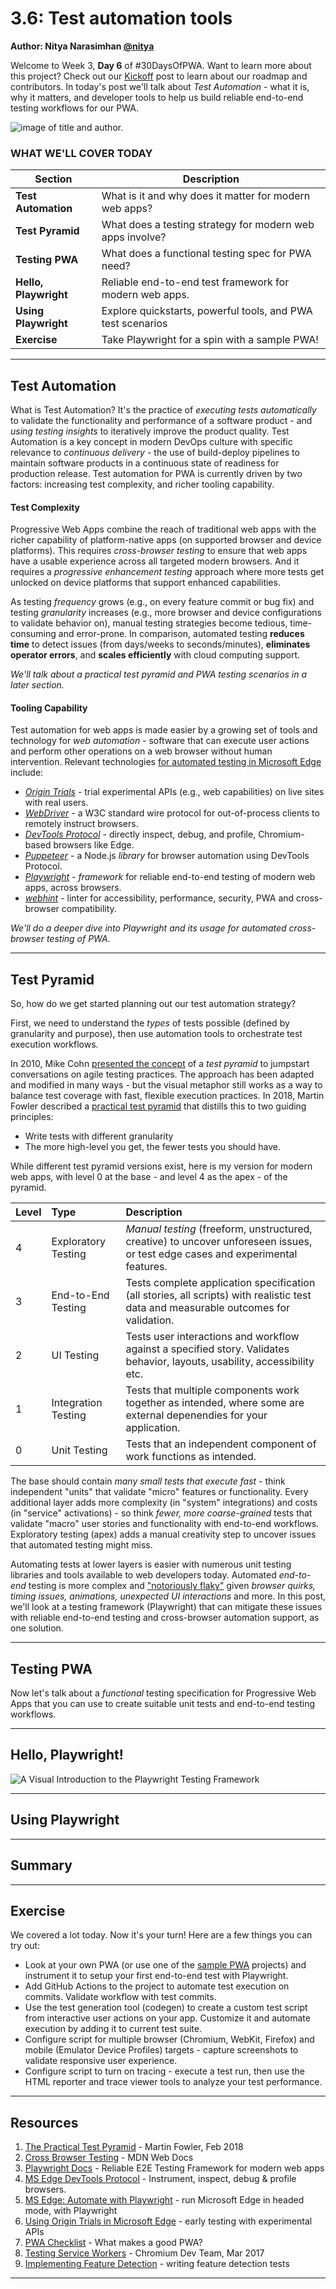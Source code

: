 # 3.6: Test automation tools

**Author: Nitya Narasimhan [@nitya](https://twitter.com/nitya)**

Welcome to Week 3, **Day 6** of #30DaysOfPWA. Want to learn more about this project? Check out our [Kickoff](../kickoff.md) post to learn about our roadmap and contributors. In today's post we'll talk about _Test Automation_ - what it is, why it matters, and developer tools to help us build reliable end-to-end testing workflows for our PWA.


![image of title and author.](_media/day-06.jpg)

### WHAT WE'LL COVER TODAY

| Section | Description |
| ------- | ----------- |
| **Test Automation** | What is it and why does it matter for modern web apps?|
|**Test Pyramid** | What does a testing strategy for modern web apps involve? |
|**Testing PWA** | What does a functional testing spec for PWA need? |
|**Hello, Playwright**| Reliable end-to-end test framework for modern web apps. |
|**Using Playwright** | Explore quickstarts, powerful tools, and PWA test scenarios |
|**Exercise**| Take Playwright for a spin with a sample PWA! |

---

## Test Automation

What is Test Automation? It's the practice of _executing tests automatically_ to validate the functionality and performance of a software product - and _using testing insights_ to iteratively improve the product quality. Test Automation is a key concept in modern DevOps culture with specific relevance to _continuous delivery_ - the use of build-deploy pipelines to maintain software products in a continuous state of readiness for production release. Test automation for PWA is currently driven by two factors: increasing test complexity, and richer tooling capability.


#### Test Complexity

Progressive Web Apps combine the reach of traditional web apps with the richer capability of platform-native apps (on supported browser and device platforms). This requires _cross-browser testing_ to ensure that web apps have a usable experience across all targeted modern browsers. And it requires a _progressive enhancement testing_ approach where more tests get unlocked on device platforms that support enhanced capabilities.

As testing _frequency_ grows (e.g., on every feature commit or bug fix) and testing _granularity_ increases (e.g., more browser and device configurations to validate behavior on), manual testing strategies become tedious, time-consuming and error-prone. In comparison, automated testing **reduces time** to detect issues (from days/weeks to seconds/minutes), **eliminates operator errors**, and **scales efficiently** with cloud computing support.

_We'll talk about a practical test pyramid and PWA testing scenarios in a later section._

#### Tooling Capability

Test automation for web apps is made easier by a growing set of tools and technology for _web automation_ - software that can execute user actions and perform other operations on a web browser without human intervention. Relevant technologies [for automated testing in Microsoft Edge](https://docs.microsoft.com/en-us/microsoft-edge/test-and-automation/test-and-automation) include:

 * _[Origin Trials](https://docs.microsoft.com/en-us/microsoft-edge/origin-trials/)_ - trial experimental APIs (e.g., web capabilities) on live sites with real users.
 * _[WebDriver](https://docs.microsoft.com/en-us/microsoft-edge/webdriver-chromium/?tabs=c-sharp)_ - a W3C standard wire protocol for out-of-process clients to remotely instruct browsers.
 * _[DevTools Protocol](https://docs.microsoft.com/en-us/microsoft-edge/devtools-protocol-chromium/)_ - directly inspect, debug, and profile,  Chromium-based browsers like Edge.
 * _[Puppeteer](https://docs.microsoft.com/en-us/microsoft-edge/puppeteer/)_ - a Node.js _library_ for browser automation using DevTools Protocol.
 * _[Playwright](https://docs.microsoft.com/en-us/microsoft-edge/playwright/)_ - _framework_ for reliable end-to-end testing of modern web apps, across browsers.
 * _[webhint](https://docs.microsoft.com/en-us/microsoft-edge/test-and-automation/webhint)_ - linter for accessibility, performance, security, PWA and cross-browser compatibility.


_We'll do a deeper dive into Playwright and its usage for automated cross-browser testing of PWA._


---

## Test Pyramid

So, how do we get started planning out our test automation strategy? 


First, we need to understand the _types_ of tests possible (defined by granularity and purpose), then use automation tools to orchestrate test execution workflows. 


In 2010, Mike Cohn [presented the concept](https://www.pearson.com/us/higher-education/program/Cohn-Succeeding-with-Agile-Software-Development-Using-Scrum/PGM201415.html) of a _test pyramid_ to jumpstart conversations on agile testing practices. The approach has been adapted and modified in many ways - but the visual metaphor still works as a way to balance test coverage with fast, flexible execution practices. In 2018, Martin Fowler described a [practical test pyramid](https://martinfowler.com/articles/practical-test-pyramid.html#TheImportanceOftestAutomation) that distills this to two guiding principles:
 * Write tests with different granularity
 * The more high-level you get, the fewer tests you should have.

While different test pyramid versions exist, here is my version for modern web apps, with level 0 at the base - and level 4 as the apex - of the pyramid.

| Level | Type | Description |
|:---|:---|:---|
| 4 | Exploratory Testing | _Manual testing_ (freeform, unstructured, creative) to uncover unforeseen issues, or test edge cases and experimental features. |
| 3 | End-to-End Testing| Tests complete application specification (all stories, all scripts) with realistic test data and measurable outcomes for validation. |
| 2 | UI Testing| Tests user interactions and workflow against a specified story. Validates behavior, layouts, usability, accessibility etc.|
| 1 | Integration Testing | Tests that multiple components work together as intended, where some are external depenendies for your application. |
| 0 | Unit Testing | Tests that an independent component of work functions as intended.|

The base should contain _many small tests that execute fast_ - think independent "units" that validate "micro" features or functionality. Every additional layer adds more complexity (in "system" integrations) and costs (in "service" activations) - so think _fewer, more coarse-grained_ tests that validate "macro" user stories and functionality with end-to-end workflows. Exploratory testing (apex) adds a manual creativity step to uncover issues that automated testing might miss.

Automating tests at lower layers is easier with numerous unit testing libraries and tools available to web developers today. Automated _end-to-end_ testing is more complex and ["notoriously flaky"](https://martinfowler.com/articles/practical-test-pyramid.html#TheImportanceOftestAutomation) given _browser quirks, timing issues, animations, unexpected UI interactions_ and more. In this post, we'll look at a testing framework (Playwright) that can mitigate these issues with reliable end-to-end testing and cross-browser automation support, as one solution.

---

## Testing PWA

Now let's talk about a _functional_ testing specification for Progressive Web Apps that you can use to create suitable unit tests and end-to-end testing workflows.

---

## Hello, Playwright!

![A Visual Introduction to the Playwright Testing Framework](_media/6-hello-playwright.jpg)

---

## Using Playwright

---

## Summary

---

## Exercise

We covered a lot today. Now it's your turn! Here are a few things you can try out:

* Look at your own PWA (or use one of the [sample PWA](https://docs.microsoft.com/en-us/microsoft-edge/progressive-web-apps-chromium/demo-pwas) projects) and instrument it to setup your first end-to-end test with Playwright.
* Add GitHub Actions to the project to automate test  execution on commits. Validate workflow with test commits. 
* Use the test generation tool (codegen) to create a custom test script from interactive user actions on your app. Customize it and automate execution by adding it to current test suite.
* Configure script for multiple browser (Chromium, WebKit, Firefox) and mobile (Emulator Device Profiles) targets - capture screenshots to validate responsive user experience.
* Configure script to turn on tracing - execute a test run, then use the HTML reporter and trace viewer tools to analyze your test performance.

---

## Resources

1. [The Practical Test Pyramid](https://martinfowler.com/articles/practical-test-pyramid.html#TheImportanceOftestAutomation) - Martin Fowler, Feb 2018
2. [Cross Browser Testing](https://developer.mozilla.org/en-US/docs/Learn/Tools_and_testing/Cross_browser_testing) - MDN Web Docs
3. [Playwright Docs](https://playwright.dev) - Reliable E2E Testing Framework for modern web apps
4. [MS Edge DevTools Protocol](https://docs.microsoft.com/en-us/microsoft-edge/devtools-protocol-chromium/) - Instrument, inspect, debug & profile browsers.
5. [MS Edge: Automate with Playwright](https://docs.microsoft.com/en-us/microsoft-edge/playwright/) - run Microsoft Edge in headed mode, with Playwright
6. [Using Origin Trials in Microsoft Edge](https://docs.microsoft.com/en-us/microsoft-edge/origin-trials/) - early testing with experimental APIs
7. [PWA Checklist](https://web.dev/pwa-checklist/) - What makes a good PWA?
8. [Testing Service Workers](https://medium.com/dev-channel/testing-service-workers-318d7b016b19) - Chromium Dev Team, Mar 2017
9. [Implementing Feature Detection](https://developer.mozilla.org/en-US/docs/learn/tools_and_testing/cross_browser_testing/feature_detection) - writing feature detection tests

---